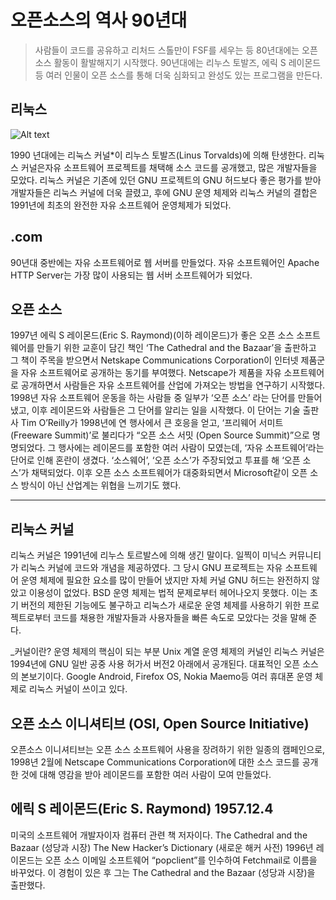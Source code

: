# 오픈소스의 역사 90년대

> 사람들이 코드를 공유하고 리처드 스톨만이 FSF를 세우는 등 80년대에는 오픈 소스 활동이 활발해지기 시작했다. 90년대에는 리누스 토발즈, 에릭 S 레이몬드 등 여러 인물이 오픈 소스를 통해 더욱 심화되고 완성도 있는 프로그램을 만든다.

## 리눅스

![Alt text](https://upload.wikimedia.org/wikipedia/commons/thumb/3/35/Tux.svg/1200px-Tux.svg.png)

1990 년대에는 리눅스 커널*이 리누스 토발즈(Linus Torvalds)에 의해 탄생한다. 리눅스 커널은자유 소프트웨어 프로젝트를 채택해 소스 코드를 공개했고, 많은 개발자들을 모았다. 리눅스 커널은 기존에 있던 GNU 프로젝트의 GNU 허드보다 좋은 평가를 받아 개발자들은 리눅스 커널에 더욱 끌렸고, 후에 GNU 운영 체제와 리눅스 커널의 결합은 1991년에 최초의 완전한 자유 소프트웨어 운영체제가 되었다.

## .com
90년대 중반에는 자유 소프트웨어로 웹 서버를 만들었다. 자유 소프트웨어인 Apache HTTP Server는 가장 많이 사용되는 웹 서버 소프트웨어가 되었다.

## 오픈 소스
1997년 에릭 S 레이몬드(Eric S. Raymond)(이하 레이몬드)가 좋은 오픈 소스 소프트웨어를 만들기 위한 교훈이 담긴 책인 ‘The Cathedral and the Bazaar’을 출판하고 그 책이 주목을 받으면서 Netskape Communications Corporation이 인터넷 제품군을 자유 소프트웨어로 공개하는 동기를 부여했다. Netscape가 제품을 자유 소프트웨어로 공개하면서 사람들은 자유 소프트웨어를 산업에 가져오는 방법을 연구하기 시작했다. 1998년 자유 소프트웨어 운동을 하는 사람들 중 일부가 ‘오픈 소스’ 라는 단어를 만들어냈고, 이후 레이몬드와 사람들은 그 단어를 알리는 일을 시작했다. 이 단어는 기술 출판사 Tim O’Reilly가 1998년에 연 행사에서 큰 호응을 얻고, ‘프리웨어 서미트 (Freeware Summit)’로 불리다가 “오픈 소스 서밋 (Open Source Summit)”으로 명명되었다. 그 행사에는 레이몬드를 포함한 여러 사람이 모였는데, ‘자유 소프트웨어’라는 단어로 인해 혼란이 생겼다. ‘소스웨어’, ‘오픈 소스’가 주장되었고 투표를 해 ‘오픈 소스’가 채택되었다.
 이후 오픈 소스 소프트웨어가 대중화되면서 Microsoft같이 오픈 소스 방식이 아닌 산업계는 위협을 느끼기도 했다.

-----

## 리눅스 커널
리눅스 커널은 1991년에 리누스 토르발스에 의해 생긴 말이다. 일찍이 미닉스 커뮤니티가 리눅스 커널에 코드와 개념을 제공하였다. 그 당시 GNU 프로젝트는 자유 소프트웨어 운영 체제에 필요한 요소를 많이 만들어 냈지만 자체 커널 GNU 허드는 완전하지 않았고 이용성이 없었다. BSD 운영 체제는 법적 문제로부터 헤어나오지 못했다. 이는 초기 버전의 제한된 기능에도 불구하고 리눅스가 새로운 운영 체제를 사용하기 위한 프로젝트로부터 코드를 채용한 개발자들과 사용자들을 빠른 속도로 모았다는 것을 말해 준다.

_커널이란?
운영 체제의 핵심이 되는 부분
Unix 계열 운영 체제의 커널인 리눅스 커널은 1994년에 GNU 일반 공중 사용 허가서 버전2 아래에서 공개된다. 대표적인 오픈 소스의 본보기이다.
Google Android, Firefox OS, Nokia Maemo등 여러 휴대폰 운영 체제로 리눅스 커널이 쓰이고 있다.


## 오픈 소스 이니셔티브 (OSI, Open Source Initiative)
오픈소스 이니셔티브는 오픈 소스 소프트웨어 사용을 장려하기 위한 일종의 캠페인으로, 1998년 2월에 Netscape Communications Corporation에 대한 소스 코드를 공개한 것에 대해 영감을 받아 레이몬드를 포함한 여러 사람이 모여 만들었다. 

## 에릭 S 레이몬드(Eric S. Raymond) 1957.12.4
미국의 소프트웨어 개발자이자 컴퓨터 관련 책 저자이다.
The Cathedral and the Bazaar (성당과 시장)
The New Hacker’s Dictionary (새로운 해커 사전)
1996년 레이몬드는 오픈 소스 이메일 소프트웨어 “popclient”를 인수하여 Fetchmail로 이름을 바꾸었다. 이 경험이 있은 후 그는 The Cathedral and the Bazaar (성당과 시장)을 출판했다.


